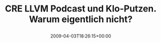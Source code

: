 ---
retweeted: false
source: <a href="http://twitter.com" rel="nofollow">Twitter Web Client</a>
entities:
  hashtags:
  - text: CRE
    indices:
    - '0'
    - '4'
  symbols: []
  user_mentions: []
  urls: []
display_text_range:
- '0'
- '58'
favorite_count: '0'
id_str: '1446936812'
truncated: false
retweet_count: '0'
id: '1446936812'
created_at: Fri Apr 03 18:26:15 +0000 2009
favorited: false
full_text: "#CRE LLVM  Podcast und Klo-Putzen. Warum eigentlich nicht?"
lang: de
tags:
- CRE
- pesos/twitter
date: '2009-04-03T18:26:15+00:00'
src: https://twitter.com/bascht/status/1446936812
original_url: https://twitter.com/bascht/status/1446936812
type: twitter_tweet
text: "#CRE LLVM  Podcast und Klo-Putzen. Warum eigentlich nicht?"
title: 'CRE LLVM  Podcast und Klo-Putzen. Warum eigentlich nicht?

  '

---